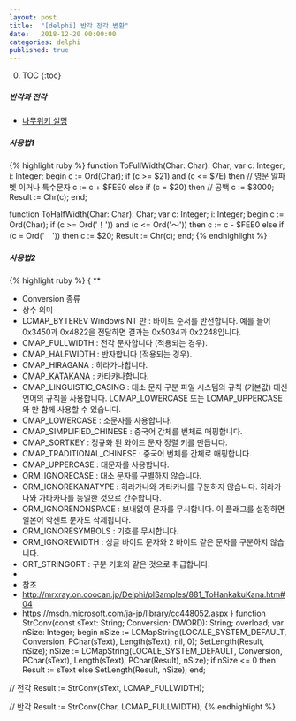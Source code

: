 ```yaml
---
layout: post
title:  "[delphi] 반각 전각 변환"
date:   2018-12-20 00:00:00
categories: delphi
published: true
---
```


0. TOC
{:toc}


##### 반각과 전각
  
  - [나무위키 설명](https://namu.wiki/w/%EC%A0%84%EA%B0%81%EA%B3%BC%20%EB%B0%98%EA%B0%81?from=%EB%B0%98%EA%B0%81)


##### 사용법1
{% highlight ruby %}
function ToFullWidth(Char: Char): Char;
var
  c: Integer;
  i: Integer;
begin
  c := Ord(Char);
  if (c >= $21) and (c <= $7E) then // 영문 알파벳 이거나 특수문자
    c := c + $FEE0
  else if (c = $20) then // 공백
    c := $3000;
  Result := Chr(c);
end;

function ToHalfWidth(Char: Char): Char;
var
  c: Integer;
  i: Integer;
begin
  c := Ord(Char);
  if (c >= Ord('！')) and (c <= Ord('～')) then
    c := c - $FEE0
  else if (c = Ord('　')) then
    c := $20;
  Result := Chr(c);
end;
{% endhighlight %}


##### 사용법2
{% highlight ruby %}
{ **
* Conversion 종류
* 상수                          의미
* LCMAP_BYTEREV	Windows NT 만 : 바이트 순서를 반전합니다. 예를 들어 0x3450과 0x4822을 전달하면 결과는 0x5034과 0x2248입니다.
* CMAP_FULLWIDTH              :	전각 문자합니다 (적용되는 경우).
* CMAP_HALFWIDTH              :	반자합니다 (적용되는 경우).
* CMAP_HIRAGANA               :	히라가나합니다.
* CMAP_KATAKANA               :	카타카나합니다.
* CMAP_LINGUISTIC_CASING      :	대소 문자 구분 파일 시스템의 규칙 (기본값) 대신 언어의 규칙을 사용합니다. LCMAP_LOWERCASE 또는 LCMAP_UPPERCASE와 만 함께 사용할 수 있습니다.
* CMAP_LOWERCASE              :	소문자를 사용합니다.
* CMAP_SIMPLIFIED_CHINESE     :	중국어 간체를 번체로 매핑합니다.
* CMAP_SORTKEY                :	정규화 된 와이드 문자 정렬 키를 만듭니다.
* CMAP_TRADITIONAL_CHINESE    :	중국어 번체를 간체로 매핑합니다.
* CMAP_UPPERCASE              :	대문자를 사용합니다.
* ORM_IGNORECASE              :	대소 문자를 구별하지 않습니다.
* ORM_IGNOREKANATYPE          :	히라가나와 가타카나를 구분하지 않습니다. 히라가나와 가타카나를 동일한 것으로 간주합니다.
* ORM_IGNORENONSPACE          :	보내없이 문자를 무시합니다. 이 플래그를 설정하면 일본어 악센트 문자도 삭제됩니다.
* ORM_IGNORESYMBOLS           :	기호를 무시합니다.
* ORM_IGNOREWIDTH             :	싱글 바이트 문자와 2 바이트 같은 문자를 구분하지 않습니다.
* ORT_STRINGORT               :	구분 기호와 같은 것으로 취급합니다.
*
* 참조
* http://mrxray.on.coocan.jp/Delphi/plSamples/881_ToHankakuKana.htm#04
* https://msdn.microsoft.com/ja-jp/library/cc448052.aspx
}
function StrConv(const sText: String; Conversion: DWORD): String; overload;
var
  nSize: Integer;
begin
  nSize := LCMapString(LOCALE_SYSTEM_DEFAULT,
                       Conversion,
                       PChar(sText),
                       Length(sText),
                       nil,
                       0);
  SetLength(Result, nSize);
  nSize := LCMapString(LOCALE_SYSTEM_DEFAULT,
                       Conversion,
                       PChar(sText),
                       Length(sText),
                       PChar(Result),
                       nSize);
  if nSize <= 0 then
    Result := sText
  else
    SetLength(Result, nSize);
end;

// 전각
Result := StrConv(sText, LCMAP_FULLWIDTH);

// 반각
Result := StrConv(Char, LCMAP_FULLWIDTH);
{% endhighlight %}
